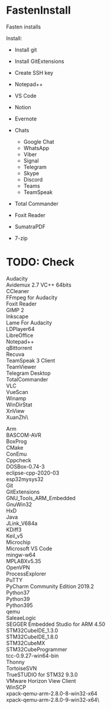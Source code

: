 # FastenInstall
Fasten installs


Install:
- Install git
- Install GitExtensions
- Create SSH key

- Notepad++
- VS Code

- Notion
- Evernote

- Chats
  - Google Chat
  - WhatsApp
  - Viber
  - Signal
  - Telegram
  - Skype
  - Discord
  - Teams
  - TeamSpeak

- Total Commander
- Foxit Reader
- SumatraPDF

- 7-zip


# TODO: Check

Audacity\
Avidemux 2.7 VC++ 64bits\
CCleaner\
FFmpeg for Audacity\
Foxit Reader\
GIMP 2\
Inkscape\
Lame For Audacity\
LDPlayer64\
LibreOffice\
Notepad++\
qBittorrent\
Recuva\
TeamSpeak 3 Client\
TeamViewer\
Telegram Desktop\
TotalCommander\
VLC\
VueScan\
Winamp\
WinDirStat\
XnView\
XuanZhi\




Arm\
BASCOM-AVR\
BoxProg\
CMake\
ConEmu\
Cppcheck\
DOSBox-0.74-3\
eclipse-cpp-2020-03\
esp32mysys32\
Git\
GitExtensions\
GNU_Tools_ARM_Embedded\
GnuWin32\
HxD\
Java\
JLink_V684a\
KDiff3\
Keil_v5\
Microchip\
Microsoft VS Code\
mingw-w64\
MPLABXv5.35\
OpenVPN\
ProcessExplorer\
PuTTY\
PyCharm Community Edition 2019.2\
Python37\
Python39\
Python395\
qemu\
SaleaeLogic\
SEGGER Embedded Studio for ARM 4.50\
STM32CubeIDE_1.3.0\
STM32CubeIDE_1.8.0\
STM32CubeMX\
STM32CubeProgrammer\
tcc-0.9.27-win64-bin\
Thonny\
TortoiseSVN\
TrueSTUDIO for STM32 9.3.0\
VMware Horizon View Client\
WinSCP\
xpack-qemu-arm-2.8.0-8-win32-x64\
xpack-qemu-arm-2.8.0-9-win32-x64\

